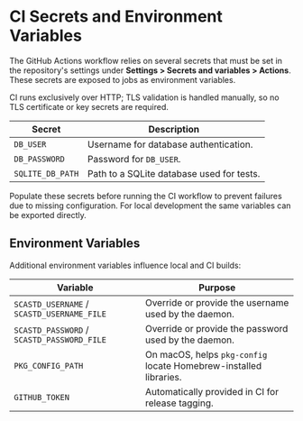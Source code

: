 # CI Secrets and Environment Variables

The GitHub Actions workflow relies on several secrets that must be set in
the repository's settings under **Settings > Secrets and variables >
Actions**. These secrets are exposed to jobs as environment variables.

CI runs exclusively over HTTP; TLS validation is handled manually, so no TLS certificate or key secrets are required.

| Secret | Description |
| ------ | ----------- |
| `DB_USER` | Username for database authentication. |
| `DB_PASSWORD` | Password for `DB_USER`. |
| `SQLITE_DB_PATH` | Path to a SQLite database used for tests. |

Populate these secrets before running the CI workflow to prevent failures
due to missing configuration.  For local development the same variables
can be exported directly.

## Environment Variables

Additional environment variables influence local and CI builds:

| Variable | Purpose |
| -------- | ------- |
| `SCASTD_USERNAME` / `SCASTD_USERNAME_FILE` | Override or provide the username used by the daemon. |
| `SCASTD_PASSWORD` / `SCASTD_PASSWORD_FILE` | Override or provide the password used by the daemon. |
| `PKG_CONFIG_PATH` | On macOS, helps `pkg-config` locate Homebrew-installed libraries. |
| `GITHUB_TOKEN` | Automatically provided in CI for release tagging. |

